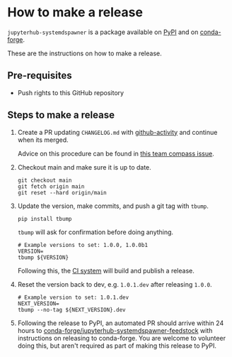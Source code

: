 # How to make a release

`jupyterhub-systemdspawner` is a package available on [PyPI] and on
[conda-forge].

These are the instructions on how to make a release.

## Pre-requisites

- Push rights to this GitHub repository

## Steps to make a release

1. Create a PR updating `CHANGELOG.md` with [github-activity] and continue when
   its merged.

   Advice on this procedure can be found in [this team compass
   issue](https://github.com/jupyterhub/team-compass/issues/563).

2. Checkout main and make sure it is up to date.

   ```shell
   git checkout main
   git fetch origin main
   git reset --hard origin/main
   ```

3. Update the version, make commits, and push a git tag with `tbump`.

   ```shell
   pip install tbump
   ```

   `tbump` will ask for confirmation before doing anything.

   ```shell
   # Example versions to set: 1.0.0, 1.0.0b1
   VERSION=
   tbump ${VERSION}
   ```

   Following this, the [CI system] will build and publish a release.

4. Reset the version back to dev, e.g. `1.0.1.dev` after releasing `1.0.0`.

   ```shell
   # Example version to set: 1.0.1.dev
   NEXT_VERSION=
   tbump --no-tag ${NEXT_VERSION}.dev
   ```

5. Following the release to PyPI, an automated PR should arrive within 24 hours
   to [conda-forge/jupyterhub-systemdspawner-feedstock] with instructions on
   releasing to conda-forge. You are welcome to volunteer doing this, but aren't
   required as part of making this release to PyPI.

[github-activity]: https://github.com/executablebooks/github-activity
[pypi]: https://pypi.org/project/jupyterhub-systemdspawner/
[ci system]: https://github.com/jupyterhub/jupyterhub-systemdspawner/actions/workflows/release.yaml
[conda-forge]: https://anaconda.org/conda-forge/jupyterhub-systemdspawner
[conda-forge/jupyterhub-systemdspawner-feedstock]: https://github.com/conda-forge/jupyterhub-systemdspawner-feedstock
